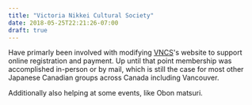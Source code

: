 ```yaml
---
title: "Victoria Nikkei Cultural Society"
date: 2018-05-25T22:21:26-07:00
draft: true
---
```


Have primarly been involved with modifying [VNCS](http://vncs.ca/)'s website to support online registration and payment. Up until that point membership was accomplished in-person or by mail, which is still the case for most other Japanese Canadian groups across Canada including Vancouver.

Additionally also helping at some events, like Obon matsuri.
